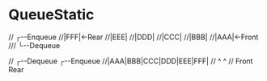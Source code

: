 # QueueStatic

//  ┌--Enqueue
//|FFF|<-Rear
//|EEE|
//|DDD|
//|CCC|
//|BBB|
//|AAA|<-Front
/// └--Dequeue

// 	┌--Dequeue          ┌--Enqueue
//|AAA|BBB|CCC|DDD|EEE|FFF|
//  ^                   ^
// Front               Rear 
